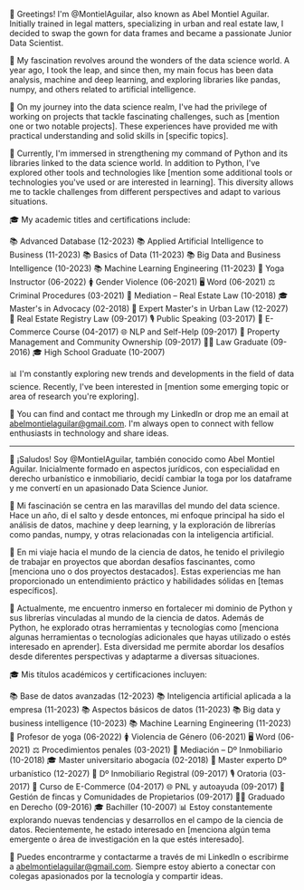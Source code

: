👋 Greetings! I'm @MontielAguilar, also known as Abel Montiel Aguilar. Initially trained in legal matters, specializing in urban and real estate law, I decided to swap the gown for data frames and became a passionate Junior Data Scientist.

👀 My fascination revolves around the wonders of the data science world. A year ago, I took the leap, and since then, my main focus has been data analysis, machine and deep learning, and exploring libraries like pandas, numpy, and others related to artificial intelligence.

🚀 On my journey into the data science realm, I've had the privilege of working on projects that tackle fascinating challenges, such as [mention one or two notable projects]. These experiences have provided me with practical understanding and solid skills in [specific topics].

🌱 Currently, I'm immersed in strengthening my command of Python and its libraries linked to the data science world. In addition to Python, I've explored other tools and technologies like [mention some additional tools or technologies you've used or are interested in learning]. This diversity allows me to tackle challenges from different perspectives and adapt to various situations.

🎓 My academic titles and certifications include:

📚 Advanced Database (12-2023)
📚 Applied Artificial Intelligence to Business (11-2023)
📚 Basics of Data (11-2023)
📚 Big Data and Business Intelligence (10-2023)
📚 Machine Learning Engineering (11-2023)
🧘 Yoga Instructor (06-2022)
🚺 Gender Violence (06-2021)
🖥️ Word (06-2021)
⚖️ Criminal Procedures (03-2021)
🤝 Mediation – Real Estate Law (10-2018)
🎓 Master's in Advocacy (02-2018)
🏡 Expert Master's in Urban Law (12-2027)
📜 Real Estate Registry Law (09-2017)
🎙️ Public Speaking (03-2017)
🛒 E-Commerce Course (04-2017)
🌐 NLP and Self-Help (09-2017)
🏡 Property Management and Community Ownership (09-2017)
👨‍⚖️ Law Graduate (09-2016)
🎓 High School Graduate (10-2007)

📊 I'm constantly exploring new trends and developments in the field of data science. Recently, I've been interested in [mention some emerging topic or area of research you're exploring].

🔗 You can find and contact me through my LinkedIn or drop me an email at abelmontielaguilar@gmail.com. I'm always open to connect with fellow enthusiasts in technology and share ideas.

-------------------------------------------------------------------------------------------------------------------------------------------------------------------------------------------------------------------------------

👋 ¡Saludos! Soy @MontielAguilar, también conocido como Abel Montiel Aguilar. Inicialmente formado en aspectos jurídicos, con especialidad en derecho urbanístico e inmobiliario, decidí cambiar la toga por los dataframe y me convertí en un apasionado Data Science Junior.

👀 Mi fascinación se centra en las maravillas del mundo del data science. Hace un año, di el salto y desde entonces, mi enfoque principal ha sido el análisis de datos, machine y deep learning, y la exploración de librerías como pandas, numpy, y otras relacionadas con la inteligencia artificial.

🚀 En mi viaje hacia el mundo de la ciencia de datos, he tenido el privilegio de trabajar en proyectos que abordan desafíos fascinantes, como [menciona uno o dos proyectos destacados]. Estas experiencias me han proporcionado un entendimiento práctico y habilidades sólidas en [temas específicos].

🌱 Actualmente, me encuentro inmerso en fortalecer mi dominio de Python y sus librerías vinculadas al mundo de la ciencia de datos. Además de Python, he explorado otras herramientas y tecnologías como [menciona algunas herramientas o tecnologías adicionales que hayas utilizado o estés interesado en aprender]. Esta diversidad me permite abordar los desafíos desde diferentes perspectivas y adaptarme a diversas situaciones.

🎓 Mis títulos académicos y certificaciones incluyen:

📚 Base de datos avanzadas (12-2023)
📚 Inteligencia artificial aplicada a la empresa (11-2023)
📚 Aspectos básicos de datos (11-2023)
📚 Big data y business intelligence (10-2023)
📚 Machine Learning Engineering (11-2023)
🧘 Profesor de yoga (06-2022)
🚺 Violencia de Género (06-2021)
🖥️ Word (06-2021)
⚖️ Procedimientos penales (03-2021)
🤝 Mediación – Dº Inmobiliario (10-2018)
🎓 Master universitario abogacía (02-2018)
🏡 Master experto Dº urbanístico (12-2027)
📜 Dº Inmobiliario Registral (09-2017)
🎙️ Oratoria (03-2017)
🛒 Curso de E-Commerce (04-2017)
🌐 PNL y autoayuda (09-2017)
🏡 Gestión de fincas y Comunidades de Propietarios (09-2017)
👨‍⚖️ Graduado en Derecho (09-2016)
🎓 Bachiller (10-2007)
📊 Estoy constantemente explorando nuevas tendencias y desarrollos en el campo de la ciencia de datos. Recientemente, he estado interesado en [menciona algún tema emergente o área de investigación en la que estés interesado].

🔗 Puedes encontrarme y contactarme a través de mi LinkedIn o escribirme a abelmontielaguilar@gmail.com. Siempre estoy abierto a conectar con colegas apasionados por la tecnología y compartir ideas.
